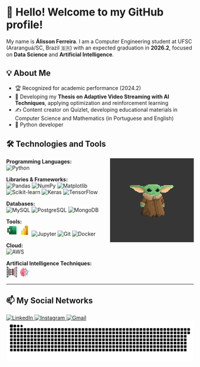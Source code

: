 # 👋 Hello! Welcome to my GitHub profile!

My name is **Álisson Ferreira**. I am a Computer Engineering student at UFSC (Araranguá/SC, Brazil 🇧🇷) with an expected graduation in **2026.2**, focused on **Data Science** and **Artificial Intelligence**.

## 💡 About Me

- 🏆 Recognized for academic performance (2024.2)
- 🔬 Developing my **Thesis on Adaptive Video Streaming with AI Techniques**, applying optimization and reinforcement learning
- ✍️ Content creator on Quizlet, developing educational materials in Computer Science and Mathematics (in Portuguese and English)
- 🐍 Python developer

## 🛠️ Technologies and Tools

<!-- GIF - Yoda -->
<img align="right" height="225" alt="Yoda coding" src="Yoda.gif">

**Programming Languages:**  
<img src="https://cdn.jsdelivr.net/gh/devicons/devicon/icons/python/python-original.svg" height="30" alt="Python"/>

**Libraries & Frameworks:**  
<img src="https://cdn.jsdelivr.net/gh/devicons/devicon/icons/pandas/pandas-original.svg" height="30" alt="Pandas"/>
<img src="https://cdn.jsdelivr.net/gh/devicons/devicon/icons/numpy/numpy-original.svg" height="30" alt="NumPy"/>
<img src="https://cdn.jsdelivr.net/gh/devicons/devicon/icons/matplotlib/matplotlib-original.svg" height="30" alt="Matplotlib"/>
<img src="https://cdn.jsdelivr.net/gh/devicons/devicon/icons/scikitlearn/scikitlearn-original.svg" height="30" alt="Scikit-learn"/>
<img src="https://cdn.jsdelivr.net/gh/devicons/devicon/icons/keras/keras-original.svg" height="30" alt="Keras"/>
<img src="https://cdn.jsdelivr.net/gh/devicons/devicon/icons/tensorflow/tensorflow-original.svg" height="30" alt="TensorFlow"/>

**Databases:**  
<img src="https://cdn.jsdelivr.net/gh/devicons/devicon/icons/mysql/mysql-original.svg" height="30" alt="MySQL"/>
<img src="https://cdn.jsdelivr.net/gh/devicons/devicon/icons/postgresql/postgresql-original.svg" height="30" alt="PostgreSQL"/>
<img src="https://cdn.jsdelivr.net/gh/devicons/devicon/icons/mongodb/mongodb-original.svg" height="30" alt="MongoDB"/>

**Tools:**  
<img src="https://github.com/alissonpef/alissonpef/blob/main/microsoft-excel.png" height="30" alt="Excel"/>
<img src="https://github.com/alissonpef/alissonpef/blob/main/powerbi.png" height="30" alt="Power BI"/>
<img src="https://cdn.jsdelivr.net/gh/devicons/devicon/icons/jupyter/jupyter-original.svg" height="30" alt="Jupyter"/>
<img src="https://cdn.jsdelivr.net/gh/devicons/devicon/icons/git/git-original.svg" height="30" alt="Git"/>
<img src="https://cdn.jsdelivr.net/gh/devicons/devicon/icons/docker/docker-original.svg" height="30" alt="Docker"/>

**Cloud:**  
<img src="https://cdn.jsdelivr.net/gh/devicons/devicon@latest/icons/amazonwebservices/amazonwebservices-original-wordmark.svg" height="30" alt="AWS"/>

**Artificial Intelligence Techniques:**  
<img src="https://github.com/alissonpef/alissonpef/blob/main/deep-learning.png" height="30" alt="Deep Learning"/>
<img src="https://github.com/alissonpef/alissonpef/blob/main/machine-learning.png" height="30" alt="Machine Learning"/>

---

## 📫 My Social Networks

<div align="left">
  <!-- LinkedIn -->
  <a href="https://www.linkedin.com/in/alisson-pereira-ferreira-45022623b/" target="_blank" rel="noopener noreferrer">
    <img src="https://img.shields.io/static/v1?message=LinkedIn&logo=linkedin&label=&color=0077B5&logoColor=white&style=for-the-badge" height="35" alt="LinkedIn"/>
  </a>
  <!-- Instagram -->
  <a href="https://www.instagram.com/alissonpef/" target="_blank" rel="noopener noreferrer">
    <img src="https://img.shields.io/static/v1?message=Instagram&logo=instagram&label=&color=E4405F&logoColor=white&style=for-the-badge" height="35" alt="Instagram"/>
  </a>
  <!-- Gmail -->
  <a href="mailto:alissonpef@gmail.com" target="_blank" rel="noopener noreferrer">
    <img src="https://img.shields.io/static/v1?message=Gmail&logo=gmail&label=&color=D14836&logoColor=white&style=for-the-badge" height="35" alt="Gmail"/>
  </a>
</div>

<!-- Animation -->
<div align="center">
  <img src="https://raw.githubusercontent.com/alissonpef/alissonpef/output/snake.svg" alt="GitHub Contributions Snake Animation" />
</div>
